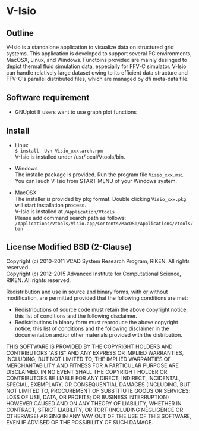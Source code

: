 # V-Isio

## Outline
V-Isio is a standalone application to visualize data on structured grid systems. This application is developed to support several PC environments, MacOSX, Linux, and Windows. Functoins provided are mainly desinged to depict thermal fluid simulation data, especially for FFV-C simulator. V-Isio can handle relatively large dataset owing to its efficient data structure and FFV-C's parallel distributed files, which are managed by dfi meta-data file. 

## Software requirement
- GNUplot    If users want to use graph plot functions

## Install
- Linux  
`$ install -Uvh Visio_xxx.arch.rpm`  
V-Isio is installed under /usr/local/Vtools/bin.

- Windows  
The installe package is provided. Run the program file `Visio_xxx.msi`  
You can lauch V-Isio from START MENU of your Windows system.

- MacOSX  
The installer is provided by pkg format. Double clicking `Visio_xxx.pkg` will start installation process.  
V-Isio is installed at `/Application/Vtools`  
Please add command search path as follows:  
`/Applications/Vtools/Visio.app/Contents/MacOS:/Applications/Vtools/bin`  

## License  Modified BSD (2-Clause)
Copyright (c) 2010-2011 VCAD System Research Program, RIKEN. All rights reserved.  
Copyright (c) 2012-2015 Advanced Institute for Computational Science, RIKEN. All rights reserved.  

Redistribution and use in source and binary forms, with or without modification, are permitted provided that the following conditions are met:
- Redistributions of source code must retain the above copyright notice, this list of conditions and the following disclaimer.
- Redistributions in binary form must reproduce the above copyright notice, this list of conditions and the following disclaimer in the documentation and/or other materials provided with the distribution.

THIS SOFTWARE IS PROVIDED BY THE COPYRIGHT HOLDERS AND CONTRIBUTORS "AS IS" AND ANY EXPRESS OR IMPLIED WARRANTIES, INCLUDING, BUT NOT LIMITED TO, THE IMPLIED WARRANTIES OF MERCHANTABILITY AND FITNESS FOR A PARTICULAR PURPOSE ARE DISCLAIMED. IN NO EVENT SHALL THE COPYRIGHT HOLDER OR CONTRIBUTORS BE LIABLE FOR ANY DIRECT, INDIRECT, INCIDENTAL, SPECIAL, EXEMPLARY, OR CONSEQUENTIAL DAMAGES (INCLUDING, BUT NOT LIMITED TO, PROCUREMENT OF SUBSTITUTE GOODS OR SERVICES; LOSS OF USE, DATA, OR PROFITS; OR BUSINESS INTERRUPTION) HOWEVER CAUSED AND ON ANY THEORY OF LIABILITY, WHETHER IN CONTRACT, STRICT LIABILITY, OR TORT (INCLUDING NEGLIGENCE OR OTHERWISE) ARISING IN ANY WAY OUT OF THE USE OF THIS SOFTWARE, EVEN IF ADVISED OF THE POSSIBILITY OF SUCH DAMAGE.
